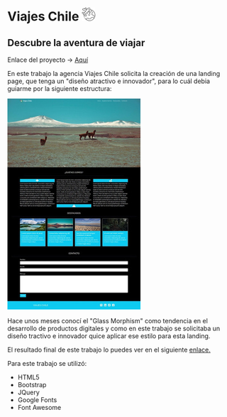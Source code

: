 <div>

# Viajes Chile ![Logo](./assets/img/logomd.png)
## Descubre la aventura de viajar
Enlace del proyecto -> [Aquí](https://german-rs.github.io/ViajesChile/) 

<p> En este trabajo la agencia Viajes Chile solicita la creación de una landing page, que tenga un "diseño atractivo e innovador", para lo cuál debia guiarme por la siguiente estructura:</p>

![maqueta](./assets/img/maqueta.jpg)

<p>Hace unos meses conocí el "Glass Morphism" como tendencia en el desarrollo de productos digitales y como en este trabajo se solicitaba un diseño tractivo e innovador quice aplicar ese estilo para esta landing.</p>

El resultado final de este trabajo lo puedes ver en el siguiente [enlace.](https://german-rs.github.io/ViajesChile/)

Para este trabajo se utilizó:
<ul>
<li>HTML5</li>
<li>Bootstrap</li>
<li>JQuery</li>
<li>Google Fonts</li>
<li>Font Awesome</li>
</ul>

</div>
